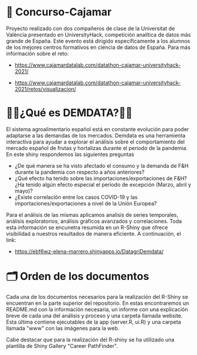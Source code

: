 # 🏅 Concurso-Cajamar

Proyecto realizado con dos compañeros de clase de la Universitat de València presentado en UniversityHack, competición analítica de datos más grande de España. Este evento está dirigido específicamente a los alumnos de los mejores centros formativos en ciencia de datos de España. Para más información sobre el reto:

- https://www.cajamardatalab.com/datathon-cajamar-universityhack-2021/

- https://www.cajamardatalab.com/datathon-cajamar-universityhack-2021/retos/visualizacion/

# 🍇🥭¿Qué es DEMDATA?🥕🍅

El sistema agroalimentario español está en constante evolución para poder adaptarse a las demandas de los mercados. Demdata es una herramienta interactiva para ayudar a explorar el análisis sobre el comportamiento del mercado español de frutas y hortalizas durante el periodo de la pandemia. En este shiny respondemos las siguientes preguntas 

- ¿De qué manera se ha visto afectado el consumo y la demanda de F&H durante la pandemia con respecto a años anteriores?
- ¿Qué efecto ha tenido sobre las importaciones/exportaciones de F&H? ¿Ha tenido algún efecto especial el periodo de excepción (Marzo, abril y mayo)?
- ¿Existe correlación entre los casos COVID-19 y las importaciones/exportaciones a nivel de la Unión Europea?

Para el análisis de las mismas aplicamos analisis de series temporales, análisis exploratorios, análisis gráficos avanzados y correlaciones. Toda esta información se encunetra resumida en un R-Shiny que ofrece visibilidad a nuestros resultados de manera eficiente. A continuación, el link:

- https://ebf6wz-elena-marrero.shinyapps.io/DatagriDemdata/

# 🗂 Orden de los documentos

Cada una de los documentos necesarios para la realización del R-Shiny se encuentran en la parte superior del repositorio. En estas encontraremos un README.md con la información necesaria, un informe con una explicación breve de cada una del análisis y proceso y una carpeta llamada website. Esta última contiene ejecutables de la app (server.R, ui.R) y una carpeta llamada "www" con las imágenes para la web.
	
Cabe destacar que para la realización del R-shiny se ha utilizado una plantilla de Shiny Gallery "Career PathFinder".
